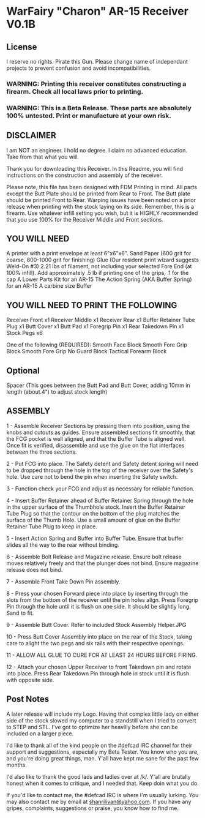 # WarFairy "Charon" AR-15 Receiver V0.1B

## License
I reserve no rights. Pirate this Gun. Please change name of independant projects to prevent confusion and avoid incompatibilities.

### WARNING: Printing this receiver constitutes constructing a firearm. Check all local laws prior to printing.

### WARNING: This is a Beta Release. These parts are absolutely 100% untested. Print or manufacture at your own risk.

## DISCLAIMER
I am NOT an engineer. I hold no degree. I claim no advanced education. Take from that what you will.

Thank you for downloading this Receiver. In this Readme, you will find instructions on the construction and assembly of the receiver.

Please note, this file has been designed with FDM Printing in mind. All parts except the Butt Plate should be printed from Rear to Front. The Butt plate should be printed Front to Rear. Warping issues have been noted on a prior release when printing with the stock laying on its side. Remember, this is a firearm. Use whatever infill setting you wish, but it is HIGHLY recommended that you use 100% for the Receiver Middle and Front sections.

## YOU WILL NEED
A printer with a print envelope at least 6"x6"x6".
Sand Paper (600 grit for coarse, 800-1000 grit for finishing)
Glue (Our resident print wizard suggests Weld-On #3)
2.21 lbs of filament, not including your selected Fore End (at 100% infill). Add approximately .5 lb if printing one of the grips, .1 for the cap
A Lower Parts Kit for an AR-15
The Action Spring (AKA Buffer Spring) for an AR-15
A carbine size Buffer

## YOU WILL NEED TO PRINT THE FOLLOWING

Receiver Front x1
Receiver Middle x1
Receiver Rear x1
Buffer Retainer Tube Plug x1
Butt Cover x1
Butt Pad x1
Foregrip Pin x1
Rear Takedown Pin x1
Stock Pegs x6

One of the following (REQUIRED):
Smooth Face Block
Smooth Fore Grip Block
Smooth Fore Grip No Guard Block
Tactical Forearm Block

## Optional
Spacer (This goes between the Butt Pad and Butt Cover, adding 10mm in length (about.4") to adjust stock length)


## ASSEMBLY

1 - Assemble Receiver Sections by pressing them into position, using the knobs and cutouts as guides. Ensure assembled sections fit smoothly, that the FCG pocket is well aligned, and that the Buffer Tube is aligned well. Once fit is verified, disassemble and use the glue on the flat interfaces between the three sections.

2 - Put FCG into place. The Safety detent and Safety detent spring will need to be dropped through the hole in the top of the receiver over the Safety's hole. Use care not to bend the pin when inserting the Safety switch.

3 - Function check your FCG and adjust as necessary for reliable function.

4 - Insert Buffer Retainer ahead of Buffer Retainer Spring through the hole in the upper surface of the Thumbhole stock. Insert the Buffer Retainer Tube Plug so that the contour on the bottom of the plug matches the surface of the Thumb Hole. Use a small amount of glue on the Buffer Retainer Tube Plug to keep in place.

5 - Insert Action Spring and Buffer into Buffer Tube. Ensure that buffer slides all the way to the rear without binding.

6 - Assemble Bolt Release and Magazine release. Ensure bolt release moves relatively freely and that the plunger does not bind. Ensure magazine release does not bind.

7 - Assemble Front Take Down Pin assembly.

8 - Press your chosen Forward piece into place by inserting through the slots from the bottom of the receiver until the pin holes align. Press Foregrip Pin through the hole until it is flush on one side. It should be slightly long. Sand to fit.

9 - Assemble Butt Cover. Refer to included Stock Assembly Helper.JPG

10 - Press Butt Cover Assembly into place on the rear of the Stock, taking care to alight the two pegs and six rails with their respective openings.

11 - ALLOW ALL GLUE TO CURE FOR AT LEAST 24 HOURS BEFORE FIRING.

12 - Attach your chosen Upper Receiver to front Takedown pin and rotate into place. Press Rear Takedown Pin through hole in stock until it is flush with opposite side.



## Post Notes

A later release will include my Logo. Having that complex little lady on either side of the stock slowed my computer to a standstill when I tried to convert to STEP and STL. I've got to optimize her heavilly before she can be included on a larger piece.

I'd like to thank all of the kind people on the #defcad IRC channel for their support and suggestions, especially my Beta Tester. You know who you are, and you're doing great things, man. Y'all have kept me sane for the past few months.

I'd also like to thank the good lads and ladies over at /k/. Y'all are brutally honest when it comes to critique, and I needed that. Keep doin what you do.

If you'd like to contact me, the #defcad IRC is where I'm usually lurking. You may also contact me by email at shanrilivan@yahoo.com. If you have any gripes, complaints, suggestions or praise, you know how to find me.
